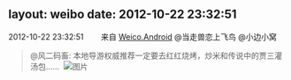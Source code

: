 layout: weibo
date: 2012-10-22 23:32:51
---
2012-10-22 23:32:51  &nbsp;&nbsp;&nbsp;&nbsp;&nbsp;&nbsp; 来自 <a href="http://app.weibo.com/t/feed/l4RWD" rel="nofollow">Weico.Android</a>
@当走兽恋上飞鸟 @小边小窝 
>  @风二码畜: 本地导游权威推荐一定要去红红烧烤，炒米和传说中的贾三灌汤包……  ​​​
>  ![图片](https://ww1.sinaimg.cn/large/6d2a6003jw1dy4eaadse8j.jpg)
